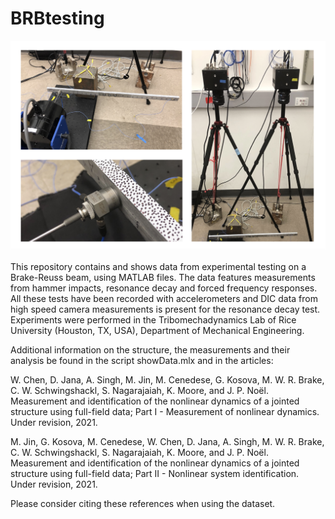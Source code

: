 # BRBtesting

![Break-Reuss Beam Experimental Setup](BRBsetup.png)

This repository contains and shows data from experimental testing on a Brake-Reuss beam, using MATLAB files. The data features measurements from hammer impacts, resonance decay and forced frequency responses. All these tests have been recorded with accelerometers and DIC data from high speed camera measurements is present for the resonance decay test. Experiments were performed in the Tribomechadynamics Lab of Rice University (Houston, TX, USA), Department of Mechanical Engineering.

Additional information on the structure, the measurements and their analysis be found in the script showData.mlx and in the articles: 
 
W. Chen, D. Jana, A. Singh, M. Jin, M. Cenedese, G. Kosova, M. W. R. Brake, C. W. Schwingshackl, S. Nagarajaiah, K. Moore, and J. P. Noël. Measurement and identification of the nonlinear dynamics of a jointed structure using full-field data; Part I - Measurement of nonlinear dynamics. Under revision, 2021. 

M. Jin, G. Kosova, M. Cenedese, W. Chen, D. Jana, A. Singh, M. W. R. Brake, C. W. Schwingshackl, S. Nagarajaiah, K. Moore, and J. P. Noël. Measurement and identification of the nonlinear dynamics of a jointed structure using full-field data; Part II - Nonlinear system identification. Under revision, 2021. 

Please consider citing these references when using the dataset.
